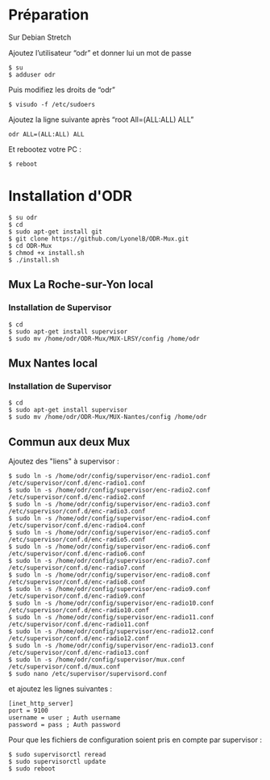 # Préparation

Sur Debian Stretch

Ajoutez l’utilisateur “odr” et donner lui un mot de passe

    $ su
    $ adduser odr

Puis modifiez les droits de “odr”

    $ visudo -f /etc/sudoers

Ajoutez la ligne suivante après “root All=(ALL:ALL) ALL”

    odr ALL=(ALL:ALL) ALL

Et rebootez votre PC :

    $ reboot

# Installation d'ODR

    $ su odr
    $ cd
    $ sudo apt-get install git
    $ git clone https://github.com/LyonelB/ODR-Mux.git
    $ cd ODR-Mux
    $ chmod +x install.sh
    $ ./install.sh

## Mux La Roche-sur-Yon local

### Installation de Supervisor
    
    $ cd
    $ sudo apt-get install supervisor
    $ sudo mv /home/odr/ODR-Mux/MUX-LRSY/config /home/odr

## Mux Nantes local

### Installation de Supervisor
    
    $ cd
    $ sudo apt-get install supervisor
    $ sudo mv /home/odr/ODR-Mux/MUX-Nantes/config /home/odr
    
## Commun aux deux Mux

Ajoutez des "liens" à supervisor :

    $ sudo ln -s /home/odr/config/supervisor/enc-radio1.conf /etc/supervisor/conf.d/enc-radio1.conf
    $ sudo ln -s /home/odr/config/supervisor/enc-radio2.conf /etc/supervisor/conf.d/enc-radio2.conf
    $ sudo ln -s /home/odr/config/supervisor/enc-radio3.conf /etc/supervisor/conf.d/enc-radio3.conf
    $ sudo ln -s /home/odr/config/supervisor/enc-radio4.conf /etc/supervisor/conf.d/enc-radio4.conf
    $ sudo ln -s /home/odr/config/supervisor/enc-radio5.conf /etc/supervisor/conf.d/enc-radio5.conf
    $ sudo ln -s /home/odr/config/supervisor/enc-radio6.conf /etc/supervisor/conf.d/enc-radio6.conf
    $ sudo ln -s /home/odr/config/supervisor/enc-radio7.conf /etc/supervisor/conf.d/enc-radio7.conf
    $ sudo ln -s /home/odr/config/supervisor/enc-radio8.conf /etc/supervisor/conf.d/enc-radio8.conf
    $ sudo ln -s /home/odr/config/supervisor/enc-radio9.conf /etc/supervisor/conf.d/enc-radio9.conf
    $ sudo ln -s /home/odr/config/supervisor/enc-radio10.conf /etc/supervisor/conf.d/enc-radio10.conf
    $ sudo ln -s /home/odr/config/supervisor/enc-radio11.conf /etc/supervisor/conf.d/enc-radio11.conf
    $ sudo ln -s /home/odr/config/supervisor/enc-radio12.conf /etc/supervisor/conf.d/enc-radio12.conf
    $ sudo ln -s /home/odr/config/supervisor/enc-radio13.conf /etc/supervisor/conf.d/enc-radio13.conf
    $ sudo ln -s /home/odr/config/supervisor/mux.conf /etc/supervisor/conf.d/mux.conf
    $ sudo nano /etc/supervisor/supervisord.conf

et ajoutez les lignes suivantes :

    [inet_http_server]
    port = 9100
    username = user ; Auth username
    password = pass ; Auth password

Pour que les fichiers de configuration soient pris en compte par supervisor :

    $ sudo supervisorctl reread
    $ sudo supervisorctl update
    $ sudo reboot
